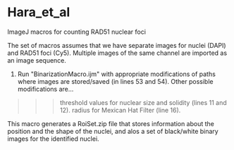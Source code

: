 # Hara_et_al
ImageJ macros for counting RAD51 nuclear foci

The set of macros assumes that we have separate images for nuclei (DAPI) and RAD51 foci (Cy5).
Multiple images of the same channel are imported as an image sequence.

1. Run "BinarizationMacro.ijm" with appropriate modifications of paths where images are stored/saved (in lines 53 and 54).
Other possible modifications are...
>>> threshold values for nuclear size and solidity (lines 11 and 12).
>>> radius for Mexican Hat Filter (line 16).

This macro generates a RoiSet.zip file that stores information about the position and the shape of the nuclei,
and alos a set of black/white binary images for the identified nuclei.
